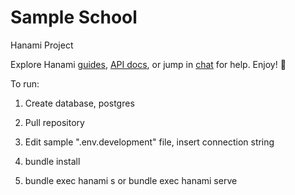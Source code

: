 # Sample School

Hanami Project

Explore Hanami [guides](http://hanamirb.org/guides/), [API docs](http://docs.hanamirb.org/1.3.1/), or jump in [chat](http://chat.hanamirb.org) for help. Enjoy! 🌸

To run:

1) Create database, postgres

2) Pull repository

3) Edit sample ".env.development" file, insert connection string

4) bundle install

5) bundle exec hanami s or bundle exec hanami serve

